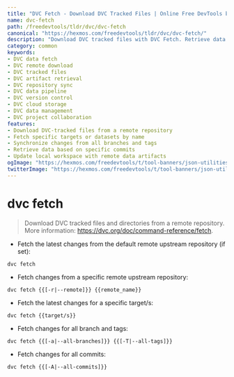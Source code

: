 ```yaml
---
title: "DVC Fetch - Download DVC Tracked Files | Online Free DevTools by Hexmos"
name: dvc-fetch
path: /freedevtools/tldr/dvc/dvc-fetch
canonical: "https://hexmos.com/freedevtools/tldr/dvc/dvc-fetch/"
description: "Download DVC tracked files with DVC Fetch. Retrieve data artifacts, manage remote repositories, and collaborate on projects easily. Free online tool, no registration required."
category: common
keywords:
- DVC data fetch
- DVC remote download
- DVC tracked files
- DVC artifact retrieval
- DVC repository sync
- DVC data pipeline
- DVC version control
- DVC cloud storage
- DVC data management
- DVC project collaboration
features:
- Download DVC-tracked files from a remote repository
- Fetch specific targets or datasets by name
- Synchronize changes from all branches and tags
- Retrieve data based on specific commits
- Update local workspace with remote data artifacts
ogImage: "https://hexmos.com/freedevtools/t/tool-banners/json-utilities-banner.png"
twitterImage: "https://hexmos.com/freedevtools/t/tool-banners/json-utilities-banner.png"
---
```


# dvc fetch

> Download DVC tracked files and directories from a remote repository.
> More information: <https://dvc.org/doc/command-reference/fetch>.

- Fetch the latest changes from the default remote upstream repository (if set):

`dvc fetch`

- Fetch changes from a specific remote upstream repository:

`dvc fetch {{[-r|--remote]}} {{remote_name}}`

- Fetch the latest changes for a specific target/s:

`dvc fetch {{target/s}}`

- Fetch changes for all branch and tags:

`dvc fetch {{[-a|--all-branches]}} {{[-T|--all-tags]}}`

- Fetch changes for all commits:

`dvc fetch {{[-A|--all-commits]}}`
